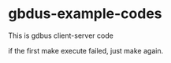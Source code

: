 # gbdus-example-codes
This is gdbus client-server code 

if the first make execute failed, just make again.
